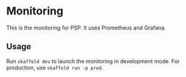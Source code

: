 # Monitoring

This is the monitoring for PSP.
It uses Prometheus and Grafana.

## Usage

Run `skaffold dev` to launch the monitoring in development mode.
For production, use `skaffold run -p prod`.

